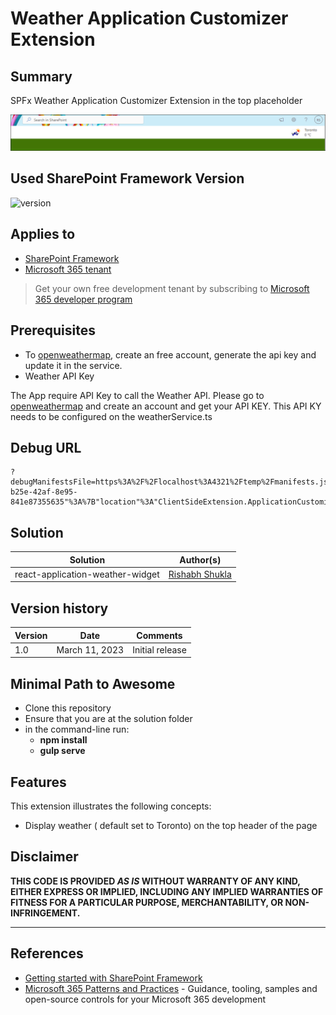 # Weather Application Customizer Extension

## Summary

SPFx Weather Application Customizer Extension in the top placeholder

![Weather Widget](./src/extensions/assets/weatherwidget.PNG)

## Used SharePoint Framework Version

![version](https://img.shields.io/badge/version-1.16.1-green.svg)

## Applies to

- [SharePoint Framework](https://aka.ms/spfx)
- [Microsoft 365 tenant](https://docs.microsoft.com/en-us/sharepoint/dev/spfx/set-up-your-developer-tenant)

> Get your own free development tenant by subscribing to [Microsoft 365 developer program](http://aka.ms/o365devprogram)


## Prerequisites
- To   [openweathermap](https://api.openweathermap.org), create an free account, generate the api key and update it in the service.
- Weather API Key

The App require API Key to call the Weather API. Please go to [openweathermap](https://api.openweathermap.org) and create an account and get your API KEY. This API KY needs to be configured on the weatherService.ts 
  
## Debug URL 
```
?debugManifestsFile=https%3A%2F%2Flocalhost%3A4321%2Ftemp%2Fmanifests.js&loadSPFX=true&customActions=%7B"70b3e3d6-b25e-42af-8e95-841e87355635"%3A%7B"location"%3A"ClientSideExtension.ApplicationCustomizer"%2C"properties"%3A%7B"location"%3A"Toronto"%7D%7D%7D
```


## Solution

| Solution    | Author(s)                                               |
| ----------- | ------------------------------------------------------- |
| react-application-weather-widget |  [Rishabh Shukla](https://github.com/rishabhshukla12)

## Version history

| Version | Date             | Comments        |
| ------- | ---------------- | --------------- |
| 1.0     | March 11, 2023 | Initial release |

## Minimal Path to Awesome

- Clone this repository
- Ensure that you are at the solution folder
- in the command-line run:
  - **npm install**
  - **gulp serve**



## Features

This extension illustrates the following concepts:

- Display weather ( default set to Toronto) on the top header of the page


## Disclaimer

**THIS CODE IS PROVIDED _AS IS_ WITHOUT WARRANTY OF ANY KIND, EITHER EXPRESS OR IMPLIED, INCLUDING ANY IMPLIED WARRANTIES OF FITNESS FOR A PARTICULAR PURPOSE, MERCHANTABILITY, OR NON-INFRINGEMENT.**

---


## References

- [Getting started with SharePoint Framework](https://docs.microsoft.com/en-us/sharepoint/dev/spfx/set-up-your-developer-tenant)
- [Microsoft 365 Patterns and Practices](https://aka.ms/m365pnp) - Guidance, tooling, samples and open-source controls for your Microsoft 365 development
